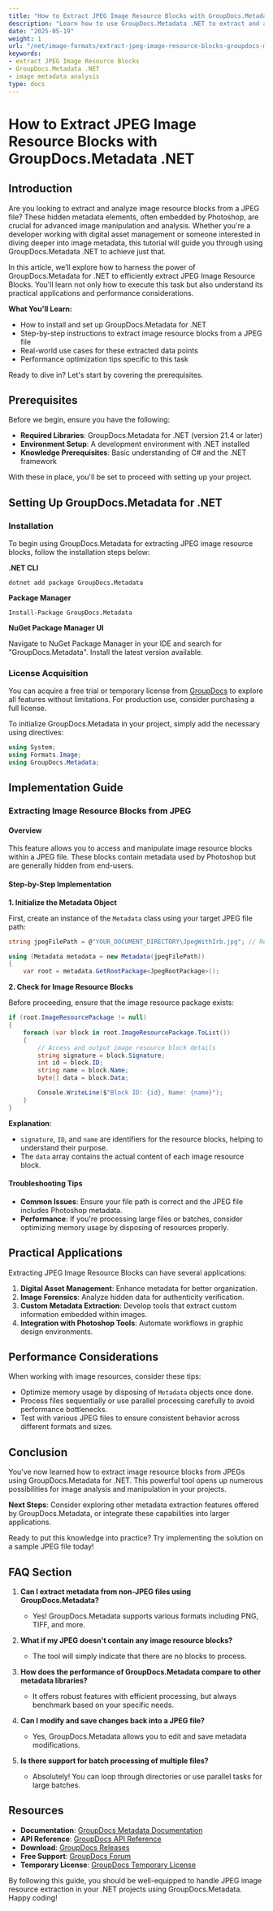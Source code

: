 ```yaml
---
title: "How to Extract JPEG Image Resource Blocks with GroupDocs.Metadata .NET for Advanced Image Metadata Analysis"
description: "Learn how to use GroupDocs.Metadata .NET to extract and analyze hidden image resource blocks in JPEG files. Perfect for developers focusing on digital asset management and image forensics."
date: "2025-05-19"
weight: 1
url: "/net/image-formats/extract-jpeg-image-resource-blocks-groupdocs-metadata-dotnet/"
keywords:
- extract JPEG Image Resource Blocks
- GroupDocs.Metadata .NET
- image metadata analysis
type: docs
---
```

# How to Extract JPEG Image Resource Blocks with GroupDocs.Metadata .NET

## Introduction

Are you looking to extract and analyze image resource blocks from a JPEG file? These hidden metadata elements, often embedded by Photoshop, are crucial for advanced image manipulation and analysis. Whether you're a developer working with digital asset management or someone interested in diving deeper into image metadata, this tutorial will guide you through using GroupDocs.Metadata .NET to achieve just that.

In this article, we’ll explore how to harness the power of GroupDocs.Metadata for .NET to efficiently extract JPEG Image Resource Blocks. You'll learn not only how to execute this task but also understand its practical applications and performance considerations.

**What You'll Learn:**
- How to install and set up GroupDocs.Metadata for .NET
- Step-by-step instructions to extract image resource blocks from a JPEG file
- Real-world use cases for these extracted data points
- Performance optimization tips specific to this task

Ready to dive in? Let's start by covering the prerequisites.

## Prerequisites

Before we begin, ensure you have the following:

- **Required Libraries**: GroupDocs.Metadata for .NET (version 21.4 or later)
- **Environment Setup**: A development environment with .NET installed
- **Knowledge Prerequisites**: Basic understanding of C# and the .NET framework

With these in place, you'll be set to proceed with setting up your project.

## Setting Up GroupDocs.Metadata for .NET

### Installation

To begin using GroupDocs.Metadata for extracting JPEG image resource blocks, follow the installation steps below:

**.NET CLI**
```
dotnet add package GroupDocs.Metadata
```

**Package Manager**
```
Install-Package GroupDocs.Metadata
```

**NuGet Package Manager UI**

Navigate to NuGet Package Manager in your IDE and search for "GroupDocs.Metadata". Install the latest version available.

### License Acquisition

You can acquire a free trial or temporary license from [GroupDocs](https://purchase.groupdocs.com/temporary-license/) to explore all features without limitations. For production use, consider purchasing a full license.

To initialize GroupDocs.Metadata in your project, simply add the necessary using directives:

```csharp
using System;
using Formats.Image;
using GroupDocs.Metadata;
```

## Implementation Guide

### Extracting Image Resource Blocks from JPEG

#### Overview

This feature allows you to access and manipulate image resource blocks within a JPEG file. These blocks contain metadata used by Photoshop but are generally hidden from end-users.

#### Step-by-Step Implementation

**1. Initialize the Metadata Object**

First, create an instance of the `Metadata` class using your target JPEG file path:

```csharp
string jpegFilePath = @"YOUR_DOCUMENT_DIRECTORY\JpegWithIrb.jpg"; // Replace with your actual file path

using (Metadata metadata = new Metadata(jpegFilePath))
{
    var root = metadata.GetRootPackage<JpegRootPackage>();
```

**2. Check for Image Resource Blocks**

Before proceeding, ensure that the image resource package exists:

```csharp
if (root.ImageResourcePackage != null)
{
    foreach (var block in root.ImageResourcePackage.ToList())
    {
        // Access and output image resource block details
        string signature = block.Signature;
        int id = block.ID;
        string name = block.Name;
        byte[] data = block.Data;

        Console.WriteLine($"Block ID: {id}, Name: {name}");
    }
}
```

**Explanation**: 

- `signature`, `ID`, and `name` are identifiers for the resource blocks, helping to understand their purpose.
- The `data` array contains the actual content of each image resource block.

#### Troubleshooting Tips

- **Common Issues**: Ensure your file path is correct and the JPEG file includes Photoshop metadata. 
- **Performance**: If you're processing large files or batches, consider optimizing memory usage by disposing of resources properly.

## Practical Applications

Extracting JPEG Image Resource Blocks can have several applications:

1. **Digital Asset Management**: Enhance metadata for better organization.
2. **Image Forensics**: Analyze hidden data for authenticity verification.
3. **Custom Metadata Extraction**: Develop tools that extract custom information embedded within images.
4. **Integration with Photoshop Tools**: Automate workflows in graphic design environments.

## Performance Considerations

When working with image resources, consider these tips:

- Optimize memory usage by disposing of `Metadata` objects once done.
- Process files sequentially or use parallel processing carefully to avoid performance bottlenecks.
- Test with various JPEG files to ensure consistent behavior across different formats and sizes.

## Conclusion

You've now learned how to extract image resource blocks from JPEGs using GroupDocs.Metadata for .NET. This powerful tool opens up numerous possibilities for image analysis and manipulation in your projects.

**Next Steps**: Consider exploring other metadata extraction features offered by GroupDocs.Metadata, or integrate these capabilities into larger applications.

Ready to put this knowledge into practice? Try implementing the solution on a sample JPEG file today!

## FAQ Section

1. **Can I extract metadata from non-JPEG files using GroupDocs.Metadata?**
   - Yes! GroupDocs.Metadata supports various formats including PNG, TIFF, and more.

2. **What if my JPEG doesn't contain any image resource blocks?**
   - The tool will simply indicate that there are no blocks to process.

3. **How does the performance of GroupDocs.Metadata compare to other metadata libraries?**
   - It offers robust features with efficient processing, but always benchmark based on your specific needs.

4. **Can I modify and save changes back into a JPEG file?**
   - Yes, GroupDocs.Metadata allows you to edit and save metadata modifications.

5. **Is there support for batch processing of multiple files?**
   - Absolutely! You can loop through directories or use parallel tasks for large batches.

## Resources

- **Documentation**: [GroupDocs Metadata Documentation](https://docs.groupdocs.com/metadata/net/)
- **API Reference**: [GroupDocs API Reference](https://reference.groupdocs.com/metadata/net/)
- **Download**: [GroupDocs Releases](https://releases.groupdocs.com/metadata/net/)
- **Free Support**: [GroupDocs Forum](https://forum.groupdocs.com/c/metadata/)
- **Temporary License**: [GroupDocs Temporary License](https://purchase.groupdocs.com/temporary-license/)

By following this guide, you should be well-equipped to handle JPEG image resource extraction in your .NET projects using GroupDocs.Metadata. Happy coding!
